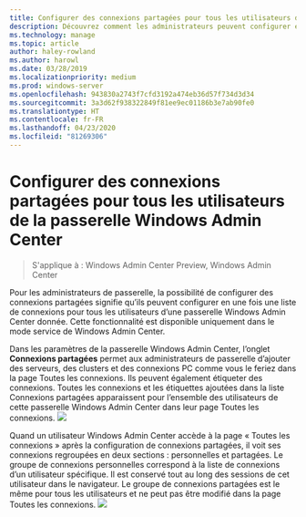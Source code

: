 ```yaml
---
title: Configurer des connexions partagées pour tous les utilisateurs de la passerelle Windows Admin Center
description: Découvrez comment les administrateurs peuvent configurer en une fois la passerelle Windows Admin Center (projet Honolulu) pour permettre à tous les utilisateurs de partager une liste de connexions.
ms.technology: manage
ms.topic: article
author: haley-rowland
ms.author: harowl
ms.date: 03/28/2019
ms.localizationpriority: medium
ms.prod: windows-server
ms.openlocfilehash: 943830a2743f7cfd3192a474eb36d57f734d3d34
ms.sourcegitcommit: 3a3d62f938322849f81ee9ec01186b3e7ab90fe0
ms.translationtype: HT
ms.contentlocale: fr-FR
ms.lasthandoff: 04/23/2020
ms.locfileid: "81269306"
---
```

# <a name="configure-shared-connections-for-all-users-of-the-windows-admin-center-gateway"></a>Configurer des connexions partagées pour tous les utilisateurs de la passerelle Windows Admin Center

> S'applique à : Windows Admin Center Preview, Windows Admin Center

Pour les administrateurs de passerelle, la possibilité de configurer des connexions partagées signifie qu’ils peuvent configurer en une fois une liste de connexions pour tous les utilisateurs d’une passerelle Windows Admin Center donnée. Cette fonctionnalité est disponible uniquement dans le mode service de Windows Admin Center.

Dans les paramètres de la passerelle Windows Admin Center, l’onglet **Connexions partagées** permet aux administrateurs de passerelle d’ajouter des serveurs, des clusters et des connexions PC comme vous le feriez dans la page Toutes les connexions. Ils peuvent également étiqueter des connexions. Toutes les connexions et les étiquettes ajoutées dans la liste Connexions partagées apparaissent pour l’ensemble des utilisateurs de cette passerelle Windows Admin Center dans leur page Toutes les connexions.
    ![](../media/shared-cnxns-1.png)

Quand un utilisateur Windows Admin Center accède à la page « Toutes les connexions » après la configuration de connexions partagées, il voit ses connexions regroupées en deux sections : personnelles et partagées. Le groupe de connexions personnelles correspond à la liste de connexions d’un utilisateur spécifique. Il est conservé tout au long des sessions de cet utilisateur dans le navigateur. Le groupe de connexions partagées est le même pour tous les utilisateurs et ne peut pas être modifié dans la page Toutes les connexions.
![](../media/shared-cnxns-2.png)